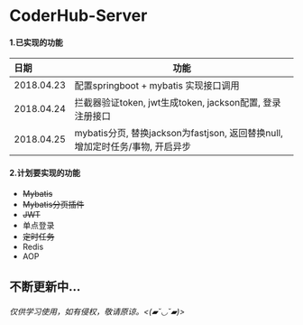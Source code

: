 # CoderHub-Server

#### 1.已实现的功能


| 日期         | 功能                                       |
| :--------- | ---------------------------------------- |
| 2018.04.23 | 配置springboot + mybatis 实现接口调用            |
| 2018.04.24 | 拦截器验证token, jwt生成token, jackson配置, 登录注册接口 |
| 2018.04.25 | mybatis分页, 替换jackson为fastjson, 返回替换null, 增加定时任务/事物, 开启异步 |

#### 2.计划要实现的功能

* ~~Mybatis~~
* ~~Mybatis分页插件~~
* ~~JWT~~
* 单点登录
* ~~定时任务~~
* Redis
* AOP



## 不断更新中...

###### 仅供学习使用，如有侵权，敬请原谅。<(▰˘◡˘▰)>